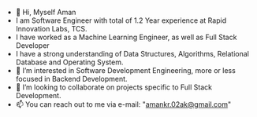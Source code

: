- 👋 Hi, Myself Aman
- I am Software Engineer with total of 1.2 Year experience at Rapid Innovation Labs, TCS.
- I have worked as a Machine Learning Engineer, as well as Full Stack Developer
- I have a strong understanding of Data Structures, Algorithms, Relational Database and Operating System.
- 👀 I’m interested in Software Development Engineering, more or less focused in Backend Development.
- 💞️ I’m looking to collaborate on projects specific to Full Stack Development.
- 📫 You can reach out to me via e-mail: "amankr.02ak@gmail.com"

<!---
aman02ak/aman02ak is a ✨ special ✨ repository because its `README.md` (this file) appears on your GitHub profile.
You can click the Preview link to take a look at your changes.
--->

